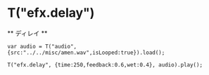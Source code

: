T("efx.delay")
==========
** ディレイ **

```timbre
var audio = T("audio", {src:"../../misc/amen.wav",isLooped:true}).load();

T("efx.delay", {time:250,feedback:0.6,wet:0.4}, audio).play();
```
